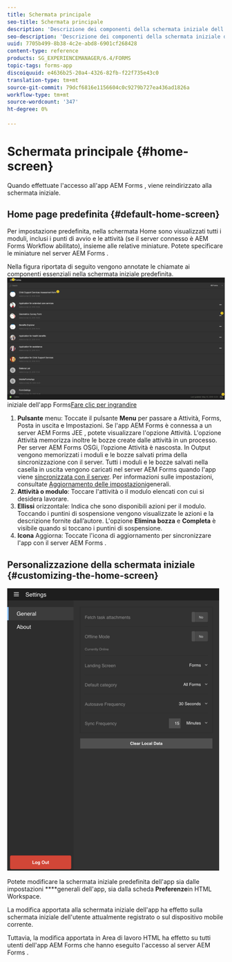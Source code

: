 ```yaml
---
title: Schermata principale
seo-title: Schermata principale
description: 'Descrizione dei componenti della schermata iniziale dell’app AEM Forms '
seo-description: 'Descrizione dei componenti della schermata iniziale dell’app AEM Forms '
uuid: 7705b499-8b38-4c2e-abd8-6901cf268428
content-type: reference
products: SG_EXPERIENCEMANAGER/6.4/FORMS
topic-tags: forms-app
discoiquuid: e4636b25-20a4-4326-82fb-f22f735e43c0
translation-type: tm+mt
source-git-commit: 79dcf6816e1156604c0c9279b727ea436ad1826a
workflow-type: tm+mt
source-wordcount: '347'
ht-degree: 0%

---
```



# Schermata principale {#home-screen}

Quando effettuate l&#39;accesso all&#39;app AEM Forms , viene reindirizzato alla schermata iniziale.

## Home page predefinita {#default-home-screen}

Per impostazione predefinita, nella schermata Home sono visualizzati tutti i moduli, inclusi i punti di avvio e le attività (se il server connesso è  AEM Forms Workflow abilitato), insieme alle relative miniature. Potete specificare le miniature nel server AEM Forms .

Nella figura riportata di seguito vengono annotate le chiamate ai componenti essenziali nella schermata iniziale predefinita.
![Schermata](assets/home-screen-1.png)iniziale dell&#39;app Forms[Fare clic per ingrandire](assets/home-screen-1-1.png)

1. **Pulsante** menu: Toccate il pulsante **Menu** per passare a Attività, Forms, Posta in uscita e Impostazioni. Se l&#39;app AEM Forms  è connessa a un server AEM Forms JEE , potete visualizzare l&#39;opzione Attività. L&#39;opzione Attività memorizza inoltre le bozze create dalle attività in un processo. Per  server AEM Forms OSGi, l’opzione Attività è nascosta. In Output vengono memorizzati i moduli e le bozze salvati prima della sincronizzazione con il server. Tutti i moduli e le bozze salvati nella casella in uscita vengono caricati nel server AEM Forms  quando l&#39;app viene [sincronizzata con il server](/help/forms/using/sync-app.md). Per informazioni sulle impostazioni, consultate [Aggiornamento delle impostazioni](/help/forms/using/update-general-settings.md)generali.
1. **Attività o modulo**: Toccare l&#39;attività o il modulo elencati con cui si desidera lavorare.
1. **Ellissi** orizzontale: Indica che sono disponibili azioni per il modulo. Toccando i puntini di sospensione vengono visualizzate le azioni e la descrizione fornite dall’autore. L&#39;opzione **Elimina bozza** e **Completa** è visibile quando si toccano i puntini di sospensione.
1. **Icona** Aggiorna: Toccate l&#39;icona di aggiornamento per sincronizzare l&#39;app con il server AEM Forms .

## Personalizzazione della schermata iniziale {#customizing-the-home-screen}

![Impostazioni generali](assets/gen-settings.png)

Potete modificare la schermata iniziale predefinita dell&#39;app sia dalle impostazioni **[](/help/forms/using/update-general-settings.md)**generali dell&#39;app, sia dalla scheda **Preferenze**in HTML Workspace.

La modifica apportata alla schermata iniziale dell&#39;app ha effetto sulla schermata iniziale dell&#39;utente attualmente registrato o sul dispositivo mobile corrente.

Tuttavia, la modifica apportata in Area di lavoro HTML ha effetto su tutti  utenti dell&#39;app AEM Forms che hanno eseguito l&#39;accesso al server AEM Forms .

